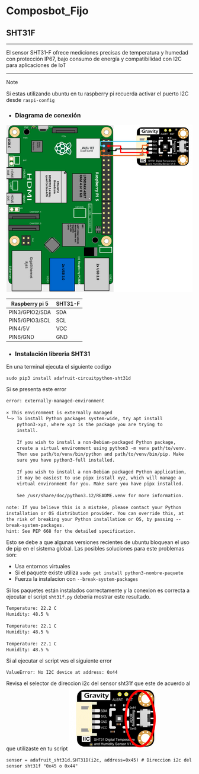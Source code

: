 # Composbot_Fijo
## SHT31F
___
El sensor SHT31-F ofrece mediciones precisas de temperatura y humedad con protección IP67, bajo consumo de energía y compatibilidad con I2C para aplicaciones de IoT
___
>[!NOTE]
> 
> Si estas utilizando ubuntu en tu raspberry pi recuerda activar el puerto I2C desde `raspi-config`
- ### Diagrama de conexión 
![img.png](img.png)

| Raspberry pi 5  | SHT31-F |
|---|---|
| PIN3/GPIO2/SDA  | SDA  |
| PIN5/GPIO3/SCL  | SCL  |
| PIN4/5V  | VCC  |
| PIN6/GND  | GND  |

- ### Instalación libreria SHT31
En una terminal ejecuta el siguiente codigo
~~~~
sudo pip3 install adafruit-circuitpython-sht31d
~~~~
Si se presenta este error 
~~~~
error: externally-managed-environment

× This environment is externally managed
╰─> To install Python packages system-wide, try apt install
    python3-xyz, where xyz is the package you are trying to
    install.
    
    If you wish to install a non-Debian-packaged Python package,
    create a virtual environment using python3 -m venv path/to/venv.
    Then use path/to/venv/bin/python and path/to/venv/bin/pip. Make
    sure you have python3-full installed.
    
    If you wish to install a non-Debian packaged Python application,
    it may be easiest to use pipx install xyz, which will manage a
    virtual environment for you. Make sure you have pipx installed.
    
    See /usr/share/doc/python3.12/README.venv for more information.

note: If you believe this is a mistake, please contact your Python installation or OS distribution provider. You can override this, at the risk of breaking your Python installation or OS, by passing --break-system-packages.
hint: See PEP 668 for the detailed specification.
~~~~
Esto se debe a que algunas versiones recientes de ubuntu bloquean el uso de pip en el sistema global. 
Las posibles soluciones para este problemas son: 
- Usa entornos virtuales 
- Si el paquete existe utiliza `sudo get install python3-nombre-paquete`
- Fuerza la instalacion con `--break-system-packages`

Si los paquetes están instalados correctamente y la conexion es correcta a ejecutar el script `sht31f.py` deberia mostrar este resultado.
~~~~
Temperature: 22.2 C
Humidity: 48.5 %

Temperature: 22.1 C
Humidity: 48.5 %

Temperature: 22.1 C
Humidity: 48.5 %
~~~~
Si al ejecutar el script ves el siguiente error 
~~~~
ValueError: No I2C device at address: 0x44
~~~~
Revisa el selector de direccion i2c del sensor sht31f que este de acuerdo al que utilizaste en tu script
![img_1.png](img_1.png)
~~~~
sensor = adafruit_sht31d.SHT31D(i2c, address=0x45) # Direccion i2c del sensor sht31f "0x45 o 0x44"
~~~~
